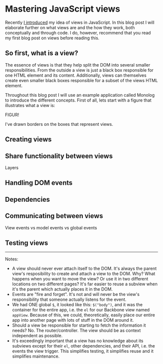 Mastering JavaScript views
==========================

Recently [I introduced]() my idea of views in JavaScript. In this blog
post I will elaborate further on what views are and the how they work,
both conceptually and through code. I do, however, recommend that you
read my first blog post on views before reading this.

So first, what is a view?
-------------------------

The essence of views is that they help split the DOM into several
smaller responsibilities. From the outside a view is just a black box
responsible for one HTML element and its content. Additionally, views
can themselves create even smaller black boxes responsible for a subset
of the views HTML element.

Throughout this blog post I will use an example application called
Monolog to introduce the different concepts. First of all, lets start
with a figure that illustrates what a view is:

FIGUR!

I've drawn borders on the boxes that represent views.

Creating views
--------------

Share functionality between views
---------------------------------

Layers

Handling DOM events
-------------------

Dependencies
------------

Communicating between views
---------------------------

View events vs model events vs global events

Testing views
-------------

---

Notes:

* A view should never ever attach itself to the DOM. It's always the
  parent view's resposibility to create and attach a view to the DOM.
  Why? What happens when you want to move the view? Or use it in two
  different locations on two different pages? It's far easier to reuse a
  subview when it's the parent which actually places it in the DOM.
* Events are "fire and forget". It's not and will never be the view's
  responsibility that someone actually listens for the event.
* We had ONE global `$`, it looked like this: `$("body")`, and it was
  the container for the entire app, i.e. the `el` for our Backbone view
  named `appView`. Because of this, we could, theoretically, easily
  place our entire app into another page with lots of stuff in the DOM
  around it.
* Should a view be responsible for starting to fetch the information it
  needs? No. The router/controller. The view should be as context
  independent as possible.
* It's exceedingly important that a view has no knowledge about its
  subviews except for their `el`, other dependencies, and their API,
  i.e. the events the view trigger. This simplifies testing, it
  simplifies reuse and it simplifies maintenance.
